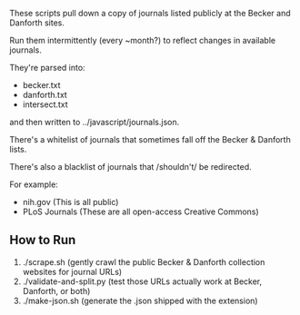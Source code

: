 These scripts pull down a copy of journals listed publicly at the Becker and Danforth sites.

Run them intermittently (every ~month?) to reflect changes in available journals.

They're parsed into:

+ becker.txt
+ danforth.txt
+ intersect.txt

and then written to ../javascript/journals.json.

There's a whitelist of journals that sometimes fall off the Becker & Danforth lists.


There's also a blacklist of journals that /shouldn't/ be redirected.

For example:

+ nih.gov (This is all public)
+ PLoS Journals (These are all open-access Creative Commons)

## How to Run
1. ./scrape.sh (gently crawl the public Becker & Danforth collection websites for journal URLs)
2. ./validate-and-split.py (test those URLs actually work at Becker, Danforth, or both)
3. ./make-json.sh (generate the .json shipped with the extension)
